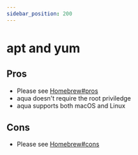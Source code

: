 ```yaml
---
sidebar_position: 200
---
```


# apt and yum

## Pros

* Please see [Homebrew#pros](homebrew#pros)
* aqua doesn't require the root priviledge
* aqua supports both macOS and Linux

## Cons

* Please see [Homebrew#cons](homebrew#cons)

